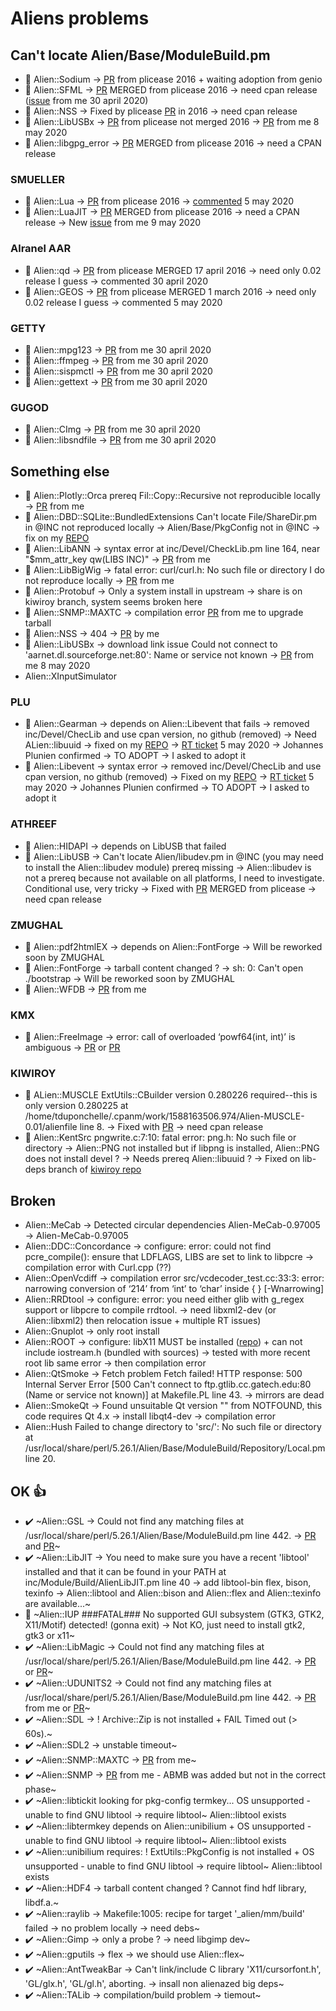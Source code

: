 # Aliens problems

## Can't locate Alien/Base/ModuleBuild.pm
- :construction: Alien::Sodium -> [PR](https://github.com/ajgb/alien-sodium/pull/4) from plicease 2016 + waiting adoption from genio
- :construction: Alien::SFML -> [PR](https://github.com/jakeanq/perl-alien-sfml/pull/2) MERGED from plicease 2016 -> need cpan release ([issue](https://github.com/jakeanq/perl-alien-sfml/issues) from me 30 april 2020)
- :construction: Alien::NSS -> Fixed by plicease [PR](https://github.com/0xxon/alien-nss/pull/4) in 2016 -> need cpan release
- :construction: Alien::LibUSBx -> [PR](https://github.com/henrikbrixandersen/Alien-LibUSBx/pull/1) from plicease not merged 2016 -> [PR](https://github.com/henrikbrixandersen/Alien-LibUSBx/pull/3) from me 8 may 2020
- :construction: Alien::libgpg_error -> [PR](https://github.com/salva/p5-Alien-Libgpg_error/pull/1) MERGED from plicease 2016 -> need a CPAN release

### SMUELLER
- :construction: Alien::Lua -> [PR](https://github.com/tsee/p5-Alien-Lua/pull/1) from plicease 2016 -> [commented](https://github.com/tsee/p5-Alien-Lua/pull/1#issuecomment-623946352) 5 may 2020
- :construction: Alien::LuaJIT -> [PR](https://github.com/tsee/p5-Alien-LuaJIT/pull/1) MERGED from plicease 2016 -> need a CPAN release -> New [issue](https://github.com/tsee/p5-Alien-LuaJIT/issues/2) from me 9 may 2020

### Alranel AAR
- :construction: Alien::qd -> [PR](https://github.com/alranel/Alien-qd/pull/2) from plicease MERGED 17 april 2016 -> need only 0.02 release I guess -> commented 30 april 2020 
- :construction: Alien::GEOS  -> [PR](https://github.com/alranel/Alien-GEOS/pull/1) from plicease MERGED 1 march 2016 -> need only 0.02 release I guess -> commented 5 may 2020

### GETTY
- :construction: Alien::mpg123 -> [PR](https://github.com/Getty/p5-alien-mpg123/pull/2) from me 30 april 2020
- :construction: Alien::ffmpeg -> [PR](https://github.com/Getty/p5-alien-ffmpeg/pull/5) from me 30 april 2020
- :construction: Alien::sispmctl -> [PR](https://github.com/Getty/p5-alien-sispmctl/pull/2) from me 30 april 2020
- :construction: Alien::gettext -> [PR](https://github.com/Getty/p5-alien-gettext/pull/2) from me 30 april 2020

### GUGOD 
- :construction: Alien::CImg -> [PR](https://github.com/gugod/Alien-CImg/pull/1) from me 30 april 2020
- :construction: Alien::libsndfile -> [PR](https://github.com/gugod/Alien-libsndfile/pull/1) from me 30 april 2020


## Something else
- :construction: Alien::Plotly::Orca prereq Fil::Copy::Recursive not reproducible locally -> [PR](https://github.com/stphnlyd/perl5-Alien-Plotly-Orca/pull/4) from me
- :construction: Alien::DBD::SQLite::BundledExtensions Can't locate File/ShareDir.pm in @INC not reproduced locally -> Alien/Base/PkgConfig not in @INC -> fix on my [REPO](https://github.com/thibaultduponchelle/Alien-DBD-SQLite-BundledExtensions/commit/e4736bba119ab2ab1653a83670412c11b2515be2)
- :construction: Alien::LibANN -> syntax error at inc/Devel/CheckLib.pm line 164, near "$mm_attr_key qw(LIBS INC)" -> [PR](https://github.com/rogersprint/Alien-LibANN/pull/1) from me
- :construction: Alien::LibBigWig -> fatal error: curl/curl.h: No such file or directory I do not reproduce locally -> [PR](https://github.com/Ensembl/Alien-LibBigWig/pull/3) from me
- :construction: Alien::Protobuf -> Only a system install in upstream -> share is on kiwiroy branch, system seems broken here
- :construction: Alien::SNMP::MAXTC -> compilation error [PR](https://github.com/ollyg/Alien-SNMP-MAXTC/pull/3) from me to upgrade tarball
- :construction: Alien::NSS -> 404 -> [PR](https://github.com/0xxon/alien-nss/pull/6) by me
- :construction: Alien::LibUSBx -> download link issue Could not connect to 'aarnet.dl.sourceforge.net:80': Name or service not known -> [PR](https://github.com/henrikbrixandersen/Alien-LibUSBx/pull/3) from me 8 may 2020
- Alien::XInputSimulator

### PLU 
- :construction: Alien::Gearman -> depends on Alien::Libevent that fails -> removed inc/Devel/ChecLib and use cpan version, no github (removed) -> Need ALien::libuuid -> fixed on my [REPO](https://github.com/thibaultduponchelle/Alien-Gearman)  -> [RT ticket](https://rt.cpan.org/Ticket/Display.html?id=132505) 5 may 2020 -> Johannes Plunien confirmed -> TO ADOPT -> I asked to adopt it
- :construction: Alien::Libevent -> syntax error -> removed inc/Devel/ChecLib and use cpan version, no github (removed) -> Fixed on my [REPO](https://github.com/thibaultduponchelle/Alien-Libevent) -> [RT ticket](https://rt.cpan.org/Ticket/Display.html?id=98058#txn-1896610) 5 may 2020 -> Johannes Plunien confirmed -> TO ADOPT -> I asked to adopt it

### ATHREEF
- :construction: Alien::HIDAPI -> depends on LibUSB that failed
- :construction: Alien::LibUSB -> Can't locate Alien/libudev.pm in @INC (you may need to install the Alien::libudev module) prereq missing -> Alien::libudev is not a prereq because not available on all platforms, I need to investigate. Conditional use, very tricky -> Fixed with [PR](https://github.com/athreef/Alien-LibUSB/pull/3) MERGED from plicease -> need cpan release

### ZMUGHAL
- :construction: Alien::pdf2htmlEX -> depends on Alien::FontForge -> Will be reworked soon by ZMUGHAL
- :construction: Alien::FontForge -> tarball content changed ? -> sh: 0: Can't open ./bootstrap -> Will be reworked soon by ZMUGHAL
- :construction: Alien::WFDB -> [PR](https://github.com/EntropyOrg/p5-Alien-WFDB/pull/8) from me

### KMX
- :construction: Alien::FreeImage ->  error: call of overloaded ‘powf64(int, int)’ is ambiguous -> [PR](https://github.com/kmx/alien-freeimage/pull/1) or [PR](https://github.com/kmx/alien-freeimage/pull/2)

### KIWIROY
- :construction: ALien::MUSCLE ExtUtils::CBuilder version 0.280226 required--this is only version 0.280225 at /home/tduponchelle/.cpanm/work/1588163506.974/Alien-MUSCLE-0.01/alienfile line 8. -> Fixed with [PR](https://github.com/kiwiroy/p5-alien-muscle/pull/2) -> need cpan release
- :construction: Alien::KentSrc pngwrite.c:7:10: fatal error: png.h: No such file or directory -> Alien::PNG not installed but if libpng is installed, Alien::PNG does not install devel ? -> Needs prereq Alien::libuuid ? -> Fixed on lib-deps branch of [kiwiroy repo](https://github.com/kiwiroy/alien-kentsrc/tree/lib-deps)


## Broken 
- Alien::MeCab -> Detected circular dependencies Alien-MeCab-0.97005 -> Alien-MeCab-0.97005
- Alien::DDC::Concordance -> configure: error: could not find pcre_compile(): ensure that LDFLAGS, LIBS are set to link to libpcre -> compilation error with Curl.cpp (??)
- Alien::OpenVcdiff -> compilation error src/vcdecoder_test.cc:33:3: error: narrowing conversion of ‘214’ from ‘int’ to ‘char’ inside { } [-Wnarrowing] 
- Alien::RRDtool -> configure: error: you need either glib with g_regex support or libpcre to compile rrdtool. -> need libxml2-dev (or Alien::libxml2) then relocation issue + multiple RT issues)
- Alien::Gnuplot -> only root install
- Alien::ROOT -> configure: libX11 MUST be installed ([repo](https://github.com/tsee/SOOT/tree/master/Alien-ROOT)) + can not include iostream.h (bundled with sources) -> tested with more recent root lib same error -> then compilation error
- Alien::QtSmoke -> Fetch problem Fetch failed! HTTP response: 500 Internal Server Error [500 Can't connect to ftp.gtlib.cc.gatech.edu:80 (Name or service not known)] at Makefile.PL line 43. -> mirrors are dead
- Alien::SmokeQt -> Found unsuitable Qt version "" from NOTFOUND, this code requires Qt 4.x -> install libqt4-dev -> compilation error
- Alien::Hush Failed to change directory to 'src/': No such file or directory at /usr/local/share/perl/5.26.1/Alien/Base/ModuleBuild/Repository/Local.pm line 20.

## OK :+1: 
- :heavy_check_mark: ~Alien::GSL -> Could not find any matching files at /usr/local/share/perl/5.26.1/Alien/Base/ModuleBuild.pm line 442. -> [PR](https://github.com/Perl5-Alien/Alien-GSL/pull/6) and [PR](https://github.com/Perl5-Alien/Alien-GSL/pull/7)~
- :heavy_check_mark: ~Alien::LibJIT -> You need to make sure you have a recent 'libtool' installed and that it can be found in your PATH at inc/Module/Build/AlienLibJIT.pm line 40 -> add libtool-bin flex, bison, texinfo -> Alien::libtool and Alien::bison and Alien::flex and Alien::texinfo are available...~
- :see_no_evil: ~Alien::IUP ###FATAL### No supported GUI subsystem (GTK3, GTK2, X11/Motif) detected! (gonna exit) -> Not KO, just need to install gtk2, gtk3 or x11~
- :heavy_check_mark: ~Alien::LibMagic -> Could not find any matching files at /usr/local/share/perl/5.26.1/Alien/Base/ModuleBuild.pm line 442. -> [PR](https://github.com/zmughal/p5-Alien-LibMagic/pull/6) or [PR](https://github.com/zmughal-p5CPAN/p5-Alien-LibMagic/pull/8)~
- :heavy_check_mark: ~Alien::UDUNITS2 -> Could not find any matching files at /usr/local/share/perl/5.26.1/Alien/Base/ModuleBuild.pm line 442. -> [PR](https://github.com/EntropyOrg/p5-Alien-UDUNITS2/pull/10) from me or [PR](https://github.com/EntropyOrg/p5-Alien-UDUNITS2/pull/11)~
- :heavy_check_mark: ~Alien::SDL -> !  Archive::Zip is not installed + FAIL Timed out (> 60s).~
- :heavy_check_mark: ~Alien::SDL2 -> unstable timeout~
- :heavy_check_mark: ~Alien::SNMP::MAXTC -> [PR](https://github.com/ollyg/Alien-SNMP-MAXTC/pull/2) from me~
- :heavy_check_mark: ~Alien::SNMP -> [PR](https://github.com/ollyg/Alien-SNMP/pull/3) from me - ABMB was added but not in the correct phase~
- :heavy_check_mark: ~Alien::libtickit looking for pkg-config termkey... OS unsupported - unable to find GNU libtool -> require libtool~ Alien::libtool exists
- :heavy_check_mark: ~Alien::libtermkey depends on Alien::unibilium + OS unsupported - unable to find GNU libtool -> require libtool~ Alien::libtool exists
- :heavy_check_mark: ~Alien::unibilium requires:    !  ExtUtils::PkgConfig is not installed + OS unsupported - unable to find GNU libtool -> require libtool~ Alien::libtool exists
- :heavy_check_mark: ~Alien::HDF4 -> tarball content changed ? Cannot find hdf library, libdf.a.~
- :heavy_check_mark: ~Alien::raylib -> Makefile:1005: recipe for target '_alien/mm/build' failed -> no problem locally -> need debs~
- :heavy_check_mark: ~Alien::Gimp -> only a probe ? -> need libgimp dev~
- :heavy_check_mark: ~Alien::gputils -> flex -> we should use Alien::flex~ 
- :heavy_check_mark: ~Alien::AntTweakBar -> Can't link/include C library 'X11/cursorfont.h', 'GL/glx.h', 'GL/gl.h', aborting. -> insall non alienazed big deps~
- :heavy_check_mark: ~Alien::TALib -> compilation/build problem -> tiemout~
